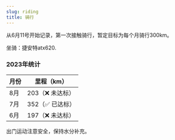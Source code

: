 ```yaml
---
slug: riding
title: 骑行
---
```


从6月11号开始记录，第一次接触骑行，暂定目标为每个月骑行300km。

坐骑：捷安特atx620.

### 2023年统计
|月份|里程（km）|
|---|---|
|8月|203（❌ 未达标）|
|7月|352（✅ 已达标）|
|6月|197（❌ 未达标）|

出门运动注意安全，保持水分补充。
